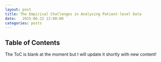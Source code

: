 ```yaml
---
layout: post
title: The Empirical Challenges in Analysing Patient-level Data
date:   2015-06-22 12:00:00
categories: posts
---
```


## Table of Contents

The ToC is blank at the moment but I will update it shortly with new content!
